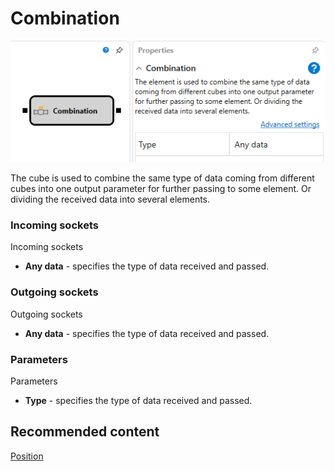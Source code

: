 # Combination

![Designer Association 00](../../../../../../images/designer_association_00.png)

The cube is used to combine the same type of data coming from different cubes into one output parameter for further passing to some element. Or dividing the received data into several elements.

### Incoming sockets

Incoming sockets

- **Any data** \- specifies the type of data received and passed.

### Outgoing sockets

Outgoing sockets

- **Any data** \- specifies the type of data received and passed.

### Parameters

Parameters

- **Type** \- specifies the type of data received and passed.

## Recommended content

[Position](position.md)
